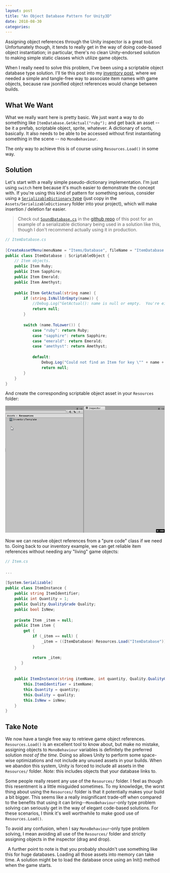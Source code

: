 ```yaml
---
layout: post
title: "An Object Database Pattern for Unity3D"
date: 2018-08-30
categories:
---
```

Assigning object references through the Unity inspector is a great tool.  Unfortunately though, it tends to really get in the way of doing code-based object instantiation; in particular, there's no clean Unity-endorsed solution to making simple static classes which utilize game objects.

When I really need to solve this problem, I've been using a scriptable object database type solution.  I'll tie this post into my [inventory post](https://toqoz.svbtle.com/a-unity-inventory-system-that-actually-works), where we needed a simple and tangle-free way to associate item names with game objects, because raw jsonified object references would change between builds.

## What We Want
What we really want here is pretty basic.  We just want a way to do something like `ItemDatabase.GetActual("ruby");` and get back an asset -- be it a prefab, scriptable object, sprite, whatever.  A dictionary of sorts, basically.  It also needs to be able to be accessed without first instantiating something in the scene -- no `MonoBehaviour`.

The only way to achieve this is of course using `Resources.Load()` in some way.

## Solution
Let's start with a really simple pseudo-dictionary implementation.  I'm just using `switch` here because it's much easier to demonstrate the concept with.  If you're using this kind of pattern for something serious, consider using a [`SerializableDictionary` type](https://github.com/azixMcAze/Unity-SerializableDictionary) (just copy in the `Assets/SerializableDictionary` folder into your project), which will make insertion / deletion far easier.

>Check out [`SoundDatabase.cs`](https://github.com/Toqozz/blog-code/blob/master/database/SoundDatabase.cs) in the [github repo](https://github.com/Toqozz/blog-code/blob/master/database) of this post for an example of a serializable dictionary being used in a solution like this, though I don't recommend actually using it in production.

```cs
// ItemDatabase.cs

[CreateAssetMenu(menuName = "Items/Database", fileName = "ItemDatabase.asset")]
public class ItemDatabase : ScriptableObject {
    // Item objects.
    public Item Ruby;
    public Item Sapphire;
    public Item Emerald;
    public Item Amethyst;

    public Item GetActual(string name) {
        if (string.IsNullOrEmpty(name)) {
            //Debug.Log("GetActual(): name is null or empty.  You're either checking an empty slot or using this function incorrectly.");
            return null;
        }

        switch (name.ToLower()) {
            case "ruby": return Ruby;
            case "sapphire": return Sapphire;
            case "emerald": return Emerald;
            case "amethyst": return Amethyst;

            default:
                Debug.Log("Could not find an Item for key \"" + name + "\", is it typed correctly?");
                return null;
        }
    }
}
```

And create the corresponding scriptable object asset in your `Resources` folder:

![Creating the item database](/assets/2018_creating_item_database.gif)

Now we can resolve object references from a "pure code" class if we need to.  Going back to our inventory example, we can get reliable item references without needing any "living" game objects:
```cs
// Item.cs

...

[System.Serializable]
public class ItemInstance {
    public string ItemIdentifier;
    public int Quantity = 1;
    public Quality.QualityGrade Quality;
    public bool IsNew;

    private Item _item = null;
    public Item item {
        get {
            if (_item == null) {
                _item = ((ItemDatabase) Resources.Load("ItemDatabase")).GetActual(ItemIdentifier);
            }

            return _item;
       }
    }

    public ItemInstance(string itemName, int quantity, Quality.QualityGrade quality, bool isNew) {
        this.ItemIdentifier = itemName;
        this.Quantity = quantity;
        this.Quality = quality;
        this.IsNew = isNew;
    }
}
```

## Take Note
We now have a tangle free way to retrieve game object references.  `Resources.Load()` is an excellent tool to know about, but make no mistake, assigning objects to `MonoBehaviour` variables is definitely the preferred solution *most of the time*.  Doing so allows Unity to perform some space-wise optimizations and not include any unused assets in your builds.  When we abandon this system, Unity is forced to include all assets in the  `Resources/` folder.  *Note:* this includes objects that your database links to.

Some people really resent any use of the `Resources/` folder.  I feel as though this resentment is a little misguided sometimes.  To my knowledge, the worst thing about using the `Resources/` folder is that it potentially makes your build a bit bigger.  This seems like a really insignificant trade-off when compared to the benefits that using it can bring--`MonoBehaviour`-only type problem solving can seriously get in the way of elegant code-based solutions.  For these scenarios, I think it's well worthwhile to make good use of `Resources.Load()`.

To avoid any confusion, when I say `MonoBehaviour`-only type problem solving, I mean avoiding all use of the `Resources/` folder and strictly assigning objects in the inspector (drag and drop).

&nbsp;
A further point to note is that you probably shouldn't use something like this for huge databases.  Loading all those assets into memory can take time.  A solution might be to load the database once using an Init() method when the game starts.


